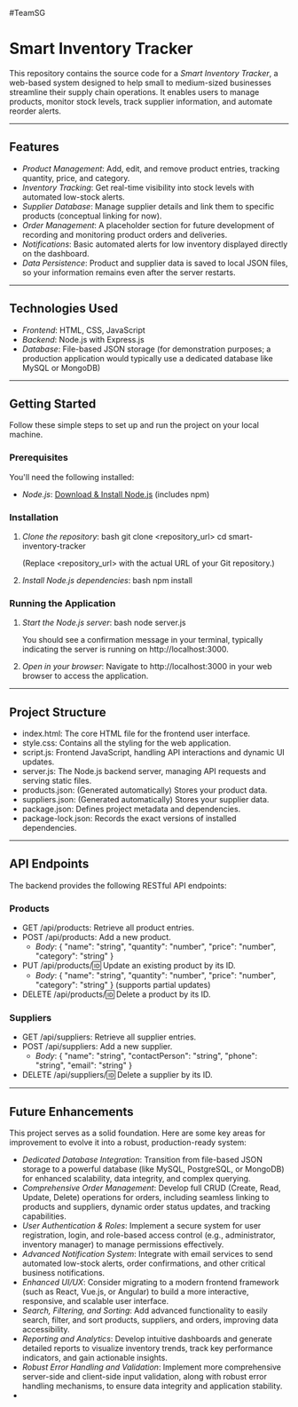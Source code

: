 #TeamSG
# Smart Inventory Tracker

This repository contains the source code for a *Smart Inventory Tracker*, a web-based system designed to help small to medium-sized businesses streamline their supply chain operations. It enables users to manage products, monitor stock levels, track supplier information, and automate reorder alerts.

---

## Features

* *Product Management*: Add, edit, and remove product entries, tracking quantity, price, and category.
* *Inventory Tracking*: Get real-time visibility into stock levels with automated low-stock alerts.
* *Supplier Database*: Manage supplier details and link them to specific products (conceptual linking for now).
* *Order Management*: A placeholder section for future development of recording and monitoring product orders and deliveries.
* *Notifications*: Basic automated alerts for low inventory displayed directly on the dashboard.
* *Data Persistence*: Product and supplier data is saved to local JSON files, so your information remains even after the server restarts.

---

## Technologies Used

* *Frontend*: HTML, CSS, JavaScript
* *Backend*: Node.js with Express.js
* *Database*: File-based JSON storage (for demonstration purposes; a production application would typically use a dedicated database like MySQL or MongoDB)

---

## Getting Started

Follow these simple steps to set up and run the project on your local machine.

### Prerequisites

You'll need the following installed:

* *Node.js*: [Download & Install Node.js](https://nodejs.org/en/download/) (includes npm)

### Installation

1.  *Clone the repository*:
    bash
    git clone <repository_url>
    cd smart-inventory-tracker
    
    (Replace <repository_url> with the actual URL of your Git repository.)
2.  *Install Node.js dependencies*:
    bash
    npm install
    

### Running the Application

1.  *Start the Node.js server*:
    bash
    node server.js
    
    You should see a confirmation message in your terminal, typically indicating the server is running on http://localhost:3000.
2.  *Open in your browser*:
    Navigate to http://localhost:3000 in your web browser to access the application.

---

## Project Structure

* index.html: The core HTML file for the frontend user interface.
* style.css: Contains all the styling for the web application.
* script.js: Frontend JavaScript, handling API interactions and dynamic UI updates.
* server.js: The Node.js backend server, managing API requests and serving static files.
* products.json: (Generated automatically) Stores your product data.
* suppliers.json: (Generated automatically) Stores your supplier data.
* package.json: Defines project metadata and dependencies.
* package-lock.json: Records the exact versions of installed dependencies.

---

## API Endpoints

The backend provides the following RESTful API endpoints:

### Products

* GET /api/products: Retrieve all product entries.
* POST /api/products: Add a new product.
    * *Body*: { "name": "string", "quantity": "number", "price": "number", "category": "string" }
* PUT /api/products/:id: Update an existing product by its ID.
    * *Body*: { "name": "string", "quantity": "number", "price": "number", "category": "string" } (supports partial updates)
* DELETE /api/products/:id: Delete a product by its ID.

### Suppliers

* GET /api/suppliers: Retrieve all supplier entries.
* POST /api/suppliers: Add a new supplier.
    * *Body*: { "name": "string", "contactPerson": "string", "phone": "string", "email": "string" }
* DELETE /api/suppliers/:id: Delete a supplier by its ID.

---

## Future Enhancements

This project serves as a solid foundation. Here are some key areas for improvement to evolve it into a robust, production-ready system:

* *Dedicated Database Integration*: Transition from file-based JSON storage to a powerful database (like MySQL, PostgreSQL, or MongoDB) for enhanced scalability, data integrity, and complex querying.
* *Comprehensive Order Management*: Develop full CRUD (Create, Read, Update, Delete) operations for orders, including seamless linking to products and suppliers, dynamic order status updates, and tracking capabilities.
* *User Authentication & Roles*: Implement a secure system for user registration, login, and role-based access control (e.g., administrator, inventory manager) to manage permissions effectively.
* *Advanced Notification System*: Integrate with email services to send automated low-stock alerts, order confirmations, and other critical business notifications.
* *Enhanced UI/UX*: Consider migrating to a modern frontend framework (such as React, Vue.js, or Angular) to build a more interactive, responsive, and scalable user interface.
* *Search, Filtering, and Sorting*: Add advanced functionality to easily search, filter, and sort products, suppliers, and orders, improving data accessibility.
* *Reporting and Analytics*: Develop intuitive dashboards and generate detailed reports to visualize inventory trends, track key performance indicators, and gain actionable insights.
* *Robust Error Handling and Validation*: Implement more comprehensive server-side and client-side input validation, along with robust error handling mechanisms, to ensure data integrity and application stability.
*
